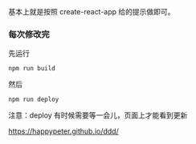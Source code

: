 基本上就是按照 create-react-app 给的提示做即可。


### 每次修改完

先运行

```
npm run build
```

然后

```
npm run deploy
```

注意：deploy 有时候需要等一会儿，页面上才能看到更新

https://happypeter.github.io/ddd/
